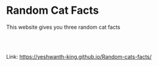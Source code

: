 # Random Cat Facts

This website gives you three random cat facts

<br><br>

Link: https://yeshwanth-king.github.io/Random-cats-facts/

